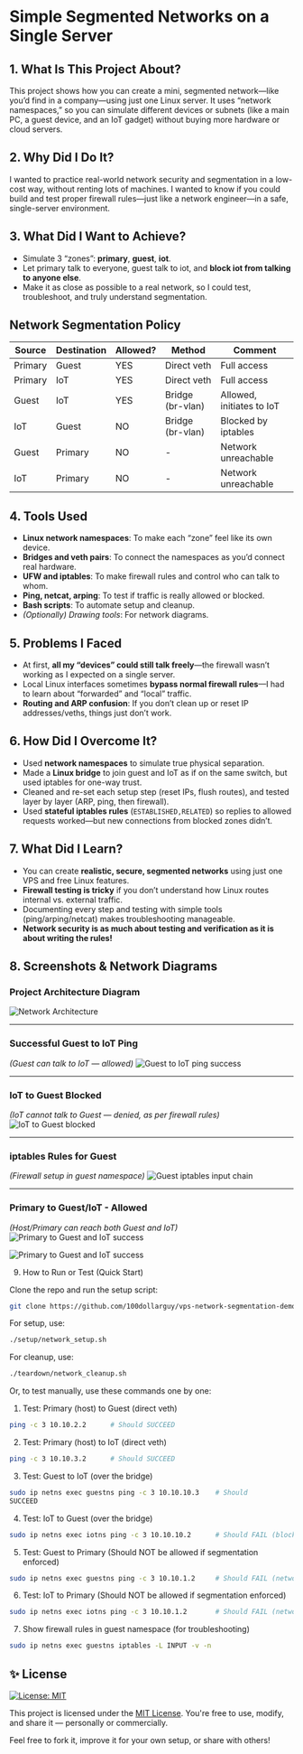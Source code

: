 # Simple Segmented Networks on a Single Server

## 1. What Is This Project About?
This project shows how you can create a mini, segmented network—like you’d find in a company—using just one Linux server. It uses “network namespaces,” so you can simulate different devices or subnets (like a main PC, a guest device, and an IoT gadget) without buying more hardware or cloud servers.

## 2. Why Did I Do It?
I wanted to practice real-world network security and segmentation in a low-cost way, without renting lots of machines. I wanted to know if you could build and test proper firewall rules—just like a network engineer—in a safe, single-server environment.

## 3. What Did I Want to Achieve?
- Simulate 3 “zones”: **primary**, **guest**, **iot**.
- Let primary talk to everyone, guest talk to iot, and **block iot from talking to anyone else**.
- Make it as close as possible to a real network, so I could test, troubleshoot, and truly understand segmentation.

## Network Segmentation Policy
| Source    | Destination      | Allowed?   | Method              | Comment                       |
|-----------|-----------------|------------|---------------------|-------------------------------|
| Primary   | Guest           | YES        | Direct veth         | Full access                   |
| Primary   | IoT             | YES        | Direct veth         | Full access                   |
| Guest     | IoT             | YES        | Bridge (br-vlan)    | Allowed, initiates to IoT     |
| IoT       | Guest           | NO         | Bridge (br-vlan)    | Blocked by iptables           |
| Guest     | Primary         | NO         | -                   | Network unreachable           |
| IoT       | Primary         | NO         | -                   | Network unreachable           |


## 4. Tools Used
- **Linux network namespaces**: To make each “zone” feel like its own device.
- **Bridges and veth pairs**: To connect the namespaces as you’d connect real hardware.
- **UFW and iptables**: To make firewall rules and control who can talk to whom.
- **Ping, netcat, arping**: To test if traffic is really allowed or blocked.
- **Bash scripts**: To automate setup and cleanup.
- *(Optionally) Drawing tools*: For network diagrams.

## 5. Problems I Faced
- At first, **all my “devices” could still talk freely**—the firewall wasn’t working as I expected on a single server.
- Local Linux interfaces sometimes **bypass normal firewall rules**—I had to learn about “forwarded” and “local” traffic.
- **Routing and ARP confusion**: If you don’t clean up or reset IP addresses/veths, things just don’t work.

## 6. How Did I Overcome It?
- Used **network namespaces** to simulate true physical separation.
- Made a **Linux bridge** to join guest and IoT as if on the same switch, but used iptables for one-way trust.
- Cleaned and re-set each setup step (reset IPs, flush routes), and tested layer by layer (ARP, ping, then firewall).
- Used **stateful iptables rules** (`ESTABLISHED,RELATED`) so replies to allowed requests worked—but new connections from blocked zones didn’t.

## 7. What Did I Learn?
- You can create **realistic, secure, segmented networks** using just one VPS and free Linux features.
- **Firewall testing is tricky** if you don’t understand how Linux routes internal vs. external traffic.
- Documenting every step and testing with simple tools (ping/arping/netcat) makes troubleshooting manageable.
- **Network security is as much about testing and verification as it is about writing the rules!**

## 8. Screenshots & Network Diagrams

### **Project Architecture Diagram**

![Network Architecture](/screenshots/architecture.png)

---

### **Successful Guest to IoT Ping**

*(Guest can talk to IoT — allowed)*
![Guest to IoT ping success](/screenshots/guest%20to%20iot.png)

---

### **IoT to Guest Blocked**

*(IoT cannot talk to Guest — denied, as per firewall rules)*
![IoT to Guest blocked](/screenshots/iot%20to%20guest.png)

---

### **iptables Rules for Guest**

*(Firewall setup in guest namespace)*
![Guest iptables input chain](/screenshots/firewall%20rules%20in%20guest%20namespace.png)

---

### **Primary to Guest/IoT - Allowed**

*(Host/Primary can reach both Guest and IoT)*
![Primary to Guest and IoT success](/screenshots/primary%20to%20guest.png)

![Primary to Guest and IoT success](/screenshots/primary%20to%20iot.png)

9. How to Run or Test (Quick Start)

Clone the repo and run the setup script:

```bash
git clone https://github.com/100dollarguy/vps-network-segmentation-demo.git
```
For setup, use:

```bash
./setup/network_setup.sh
```
For cleanup, use:

```bash
./teardown/network_cleanup.sh
```
Or, to test manually, use these commands one by one:

1. Test: Primary (host) to Guest (direct veth)

```bash
ping -c 3 10.10.2.2      # Should SUCCEED
```
2. Test: Primary (host) to IoT (direct veth)

```bash
ping -c 3 10.10.3.2      # Should SUCCEED
```
3. Test: Guest to IoT (over the bridge)

```bash
sudo ip netns exec guestns ping -c 3 10.10.10.3    # Should 
SUCCEED
```
4. Test: IoT to Guest (over the bridge)

```bash
sudo ip netns exec iotns ping -c 3 10.10.10.2      # Should FAIL (blocked by firewall)
```
5. Test: Guest to Primary
(Should NOT be allowed if segmentation enforced)

```bash
sudo ip netns exec guestns ping -c 3 10.10.1.2     # Should FAIL (network unreachable or timeout)
```
6. Test: IoT to Primary
(Should NOT be allowed if segmentation enforced)

```bash
sudo ip netns exec iotns ping -c 3 10.10.1.2       # Should FAIL (network unreachable or timeout)
```
7. Show firewall rules in guest namespace (for troubleshooting)

```bash
sudo ip netns exec guestns iptables -L INPUT -v -n
```

## ✨ License

[![License: MIT](https://img.shields.io/badge/License-MIT-yellow.svg)](LICENSE)

This project is licensed under the [MIT License](LICENSE).
You're free to use, modify, and share it — personally or commercially.

Feel free to fork it, improve it for your own setup, or share with others!
